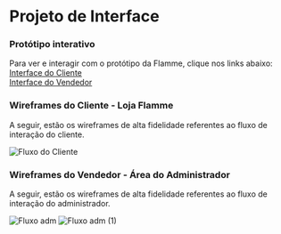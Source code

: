 
# Projeto de Interface

### Protótipo interativo
Para ver e interagir com o protótipo da Flamme, clique nos links abaixo:
</br>
<a href="https://www.figma.com/proto/shLUBWzkCkuLUDfX0jo0TX/Projeto-de-interface?type=design&node-id=16-1787&t=grfPDrQqPfnYWkKx-1&scaling=scale-down&page-id=0%3A1&starting-point-node-id=16%3A1787&show-proto-sidebar=1&mode=design">Interface do Cliente</a>
</br>
<a href="https://www.figma.com/proto/shLUBWzkCkuLUDfX0jo0TX/Projeto-de-interface?type=design&node-id=76-11185&t=xlk8IHRZ1wvrobLG-1&scaling=scale-down&page-id=6%3A3411&starting-point-node-id=76%3A11185&show-proto-sidebar=1&mode=design">Interface do Vendedor</a>


### Wireframes do Cliente - Loja Flamme
A seguir, estão os wireframes de alta fidelidade referentes ao fluxo de interação do cliente.

![Fluxo do Cliente](https://github.com/ICEI-PUC-Minas-PMV-ADS/pmv-ads-2024-1-e5-proj-empext-t5-flamme/assets/89920953/c2be437e-f36b-455d-9e3f-4e37ca54482d)

### Wireframes do Vendedor - Área do Administrador
A seguir, estão os wireframes de alta fidelidade referentes ao fluxo de interação do administrador.

![Fluxo adm](https://github.com/ICEI-PUC-Minas-PMV-ADS/pmv-ads-2024-1-e5-proj-empext-t5-flamme/assets/89920953/59389656-4726-4d2a-b958-42f1a10bdfed)
![Fluxo adm (1)](https://github.com/ICEI-PUC-Minas-PMV-ADS/pmv-ads-2024-1-e5-proj-empext-t5-flamme/assets/89920953/b705a3cb-40bf-4ba4-95a8-e26b359729c7)
